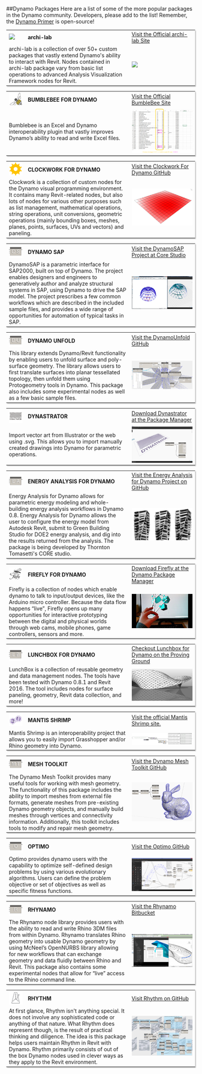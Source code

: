 <style>
table{box-shadow: 2px 2px 2px #BBBBBB}
thead {display: none}
</style>

##Dynamo Packages
Here are a list of some of the more popular packages in the Dynamo community. Developers, please add to the list! Remember, the [Dynamo Primer](https://github.com/DynamoDS/DynamoPrimer) is open-source!

<table>
  <tr>
    <td width="10%"><img src="http://archi-lab.net/wp-content/uploads/2016/02/wordpress-logo.jpg"></img></td>
    <td width="55%"><b>archi-lab</b></td>
    <td><a href="http://archi-lab.net/">Visit the Official archi-lab Site</td></a>
  </tr>
  <tr>
    <td colspan="2">archi-lab is a collection of over 50+ custom packages that vastly extend Dynamo's ability to interact with Revit. Nodes contained in archi-lab package vary from basic list operations to advanced Analysis Visualization Framework nodes for Revit. </td>
    <td><img src="http://i2.wp.com/archi-lab.net/wp-content/uploads/2015/10/Untitled-3.png"></img></td>
  </tr>
</table>

<table>
  <tr>
    <td width="10%"><img src="images/A-4/logo02.png"></img></td>
    <td width="55%"><b>BUMBLEBEE FOR DYNAMO</b></td>
    <td><a href="http://archi-lab.net/bumblebee-dynamo-and-excel-interop/">Visit the Official BumbleBee Site</td></a>
  </tr>
  <tr>
    <td colspan="2">Bumblebee is an Excel and Dynamo interoperability plugin that vastly improves Dynamo’s ability to read and write Excel files. </td>
    <td><img src="images/A-4/screengrab02.png"></img></td>
  </tr>
</table>



<table>
  <tr>
    <td width="10%"><img src="images/A-4/logo01.png"></img></td>
    <td width="55%"><b>CLOCKWORK FOR DYNAMO</b></td>
    <td><a href="https://github.com/CAAD-RWTH/ClockworkForDynamo">Visit the Clockwork For Dynamo GitHub</td></a>
  </tr>
  <tr>
    <td colspan="2">Clockwork is a collection of custom nodes for the Dynamo visual programming environment. It contains many Revit-related nodes, but also lots of nodes for various other purposes such as list management, mathematical operations, string operations, unit conversions, geometric operations (mainly bounding boxes, meshes, planes, points, surfaces, UVs and vectors) and paneling. </td>
    <td><img src="images/A-4/screengrab01.png"></img></td>
  </tr>
</table>

<table>
  <tr>
    <td width="10%"><img src="images/A-4/ds_L.png"></img></td>
    <td width="55%"><b>DYNAMO SAP</b></td>
    <td><a href="http://core.thorntontomasetti.com/dynamosap-is-now-open-source/">Visit the DynamoSAP Project at Core Studio</td></a>
  </tr>
  <tr>
    <td colspan="2">DynamoSAP is a parametric interface for SAP2000, built on top of Dynamo. The project enables designers and engineers to generatively author and analyze structural systems in SAP, using Dynamo to drive the SAP model. The project prescribes a few common workflows which are described in the included sample files, and provides a wide range of opportunities for automation of typical tasks in SAP. </td>
    <td><img src="images/A-4/sapImage.png"></img></td>
  </tr>
</table>

<table>
  <tr>
    <td width="10%"><img src="images/A-4/DynamoUnfold_L.png"></img></td>
    <td width="55%"><b>DYNAMO UNFOLD</b></td>
    <td><a href="https://github.com/mjkkirschner/DynamoUnfold">Visit the DynamoUnfold GitHub</td></a>
  </tr>
  <tr>
    <td colspan="2">This library extends Dynamo/Revit functionality by enabling users to unfold surface and poly-surface geometry. The library allows users to first translate surfaces into planar tessellated topology, then unfold them using Protogeometry tools in Dynamo. This package also includes some experimental nodes as well as a few basic sample files. </td>
    <td><img src="images/A-4/DynamoUnfold_S.png"></img></td>
  </tr>
</table>

<table>
  <tr>
    <td width="10%"><img src="images/A-4/Dynastrator_L.png"></img></td>
    <td width="55%"><b>DYNASTRATOR</b></td>
    <td><a href="http://dynamopackages.com/">Download Dynastrator at the Package Manager</td></a>
  </tr>
  <tr>
    <td colspan="2">Import vector art from Illustrator or the web using .svg.  This allows you to import manually created drawings into Dynamo for parametric operations. </td>
    <td><img src="images/A-4/dynastratorImage.jpg"></img></td>
  </tr>
</table>

<table>
  <tr>
    <td width="10%"><img src="images/A-4/ea_L.png"></img></td>
    <td width="55%"><b>ENERGY ANALYSIS FOR DYNAMO</b></td>
    <td><a href="https://github.com/tt-acm/EnergyAnalysisForDynamo">Visit the Energy Analysis for Dynamo Project on GitHub</td></a>
  </tr>
  <tr>
    <td colspan="2">Energy Analysis for Dynamo allows for parametric energy modeling and whole-building energy analysis workflows in Dynamo 0.8. Energy Analysis for Dynamo allows the user to configure the energy model from Autodesk Revit, submit to Green Building Studio for DOE2 energy analysis, and dig into the results returned from the analysis. The package is being developed by Thornton Tomasetti's CORE studio.  </td>
    <td><img src="images/A-4/eaImage.png"></img></td>
  </tr>
</table>

<table>
  <tr>
    <td width="10%"><img src="images/A-4/Firefly_L.png"></img></td>
    <td width="55%"><b>FIREFLY FOR DYNAMO</b></td>
    <td><a href="http://dynamopackages.com/">Download Firefly at the Dynamo Package Manager</td></a>
  </tr>
  <tr>
    <td colspan="2">Firefly is a collection of nodes which enable dynamo to talk to input/output devices, like the Arduino micro controller. Because the data flow happens “live”, Firefly opens up many opportunities for interactive prototyping between the digital and physical worlds through web cams, mobile phones, game controllers, sensors and more. </td>
    <td><img src="images/A-4/Firefly_S.png"></img></td>
  </tr>
</table>

<table>
  <tr>
    <td width="10%"><img src="images/A-4/LunchBox_L.png"></img></td>
    <td width="55%"><b>LUNCHBOX FOR DYNAMO</b></td>
    <td><a href="http://provingground.io/tools/lunchbox/">Checkout Lunchbox for Dynamo on the Proving Ground</td></a>
  </tr>
  <tr>
    <td colspan="2">LunchBox is a collection of reusable geometry and data management nodes. The tools have been tested with Dynamo 0.8.1 and Revit 2016. The tool includes nodes for surface paneling, geometry, Revit data collection, and more!</td>
    <td><img src="images/A-4/lunchboxImage.jpg"></img></td>
  </tr>
</table>

<table>
  <tr>
    <td width="10%"><img src="images/A-4/mantisshrimpLogo.png"></img></td>
    <td width="55%"><b>MANTIS SHRIMP</b></td>
    <td><a href="http://archi-lab.net/mantis-shrimp-getting-started/">Visit the official Mantis Shrimp site.</td></a>
  </tr>
  <tr>
    <td colspan="2">Mantis Shrimp is an interoperability project that allows you to easily import Grasshopper and/or Rhino geometry into Dynamo.</td>
    <td><img src="images/A-4/msImage.png"></img></td>
  </tr>
</table>

<table>
  <tr>
    <td width="10%"><img src="images/A-4/MeshToolkit_L.png"></img></td>
    <td width="55%"><b>MESH TOOLKIT</b></td>
    <td><a href="https://github.com/DynamoDS/Dynamo/wiki/Dynamo-Mesh-Toolkit">Visit the Dynamo Mesh Toolkit GitHub</td></a>
  </tr>
  <tr>
    <td colspan="2">The Dynamo Mesh Toolkit provides many useful tools for working with mesh geometry. The functionality of this package includes the ability to import meshes from external file formats, generate meshes from pre-existing Dynamo geometry objects, and manually build meshes through vertices and connectivity information. Additionally, this toolkit includes tools to modify and repair mesh geometry. </td>
    <td><img src="images/A-4/MeshToolkit_S.png"></img></td>
  </tr>
</table>



<table>
  <tr>
    <td width="10%"><img src="images/A-4/Optimo_L.png"></img></td>
    <td width="55%"><b>OPTIMO</b></td>
    <td><a href="https://github.com/BPOpt/Optimo/wiki/0_-Home">Visit the Optimo GitHub</td></a>
  </tr>
  <tr>
    <td colspan="2">Optimo provides dynamo users with the capability to optimize self-defined design problems by using various evolutionary algorithms. Users can define the problem objective or set of objectives as well as specific fitness functions. </td>
    <td><img src="images/A-4/Optimo_S.png"></img></td>
  </tr>
</table>



<table>
  <tr>
    <td width="10%"><img src="images/A-4/Rhynamo_L.png"></img></td>
    <td width="55%"><b>RHYNAMO</b></td>
    <td><a href="https://bitbucket.org/caseinc/rhynamo">Visit the Rhynamo Bitbucket</td></a>
  </tr>
  <tr>
    <td colspan="2">The Rhynamo node library provides users with the ability to read and write Rhino 3DM files from within Dynamo. Rhynamo translates Rhino geometry into usable Dynamo geometry by using McNeel’s OpenNURBS library allowing for new workflows that can exchange geometry and data fluidly between Rhino and Revit. This package also contains some experimental nodes that allow for “live” access to the Rhino command line. </td>
    <td><img src="images/A-4/Rhynamo_S.png"></img></td>
  </tr>
</table>



<table>
  <tr>
    <td width="10%"><img src="images/A-4/Rhythm_L.png"></img></td>
    <td width="55%"><b>RHYTHM</b></td>
    <td><a href="https://github.com/sixtysecondrevit/RhythmForDynamo">Visit Rhythm on GitHub</td></a>
  </tr>
  <tr>
    <td colspan="2"> At first glance, Rhythm isn't anything special. It does not involve any sophisticated code or anything of that nature. What Rhythm does represent though, is the result of practical thinking and diligence. The idea is this package helps users maintain Rhythm in Revit with Dynamo. Rhythm primarily consists of out of the box Dynamo nodes used in clever ways as they apply to the Revit environment. </td>
    <td><img src="images/A-4/Rhythm_Image.png"></img></td>
  </tr>
</table>

